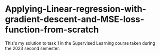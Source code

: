 # Applying-Linear-regression-with-gradient-descent-and-MSE-loss-function-from-scratch
This's my solution to task 1 in the Supervised Learning course taken during the 2023 second semester.
